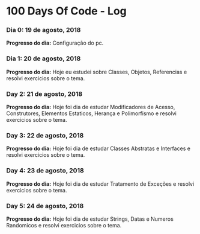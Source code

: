 # 100 Days Of Code - Log

### Dia 0: 19 de agosto, 2018

**Progresso do dia:** Configuração do pc.

<!--**Link do trabalho:** [App de calculadora](http://www.example.com)-->

### Dia 1: 20 de agosto, 2018

**Progresso do dia:** Hoje eu estudei sobre Classes, Objetos, Referencias e resolvi exercicios sobre o tema.

<!--**Link do trabalho:** [App de calculadora](http://www.example.com)-->

### Day 2: 21 de agosto, 2018

**Progresso do dia:** Hoje foi dia de estudar Modificadores de Acesso, Construtores, Elementos Estaticos, Herança e Polimorfismo e resolvi exercicios sobre o tema.

### Day 3: 22 de agosto, 2018

**Progresso do dia:** Hoje foi dia de estudar Classes Abstratas e Interfaces e resolvi exercicios sobre o tema.

### Day 4: 23 de agosto, 2018

**Progresso do dia:** Hoje foi dia de estudar Tratamento de Exceções e resolvi exercicios sobre o tema.

### Day 5: 24 de agosto, 2018

**Progresso do dia:** Hoje foi dia de estudar Strings, Datas e Numeros Randomicos e resolvi exercicios sobre o tema.

<!--**Link(s) do(s) trabalho(s)**-->
